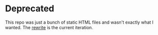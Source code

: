 # Deprecated
This repo was just a bunch of static HTML files and wasn't exactly what I wanted. The [rewrite](https://github.com/Duckonaut/duckonaut.dev) is the current iteration.
